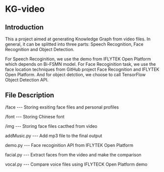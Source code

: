 # KG-video

## Introduction

This a project aimed at generating Knowledge Graph from video files. In general, it can be splitted into three parts: Speech Recognition, Face Recognition and Object Detection.

For Speech Recoginition, we use the demo from IFLYTEK Open Platform which depends on Bi-FSMN model. For Face Recoginition task, we use the face location techniques from GitHub project Face Recognition and IFLYTEK Open Platform. And for object detction, we choose to call TensorFlow Object Detection API.

## File Description

/face --- Storing exsiting face files and personal profiles

/font --- Storing Chinese font

/img --- Storing face files cacthed from video

addMusic.py --- Add mp3 file to the final output

demo.py --- Face recoginition API from IFLYTEK Open Platform

facial.py --- Extract faces from the video and make the comparison

vocal.py --- Compare voice files using IFLYTECK Open Platform demo

 

